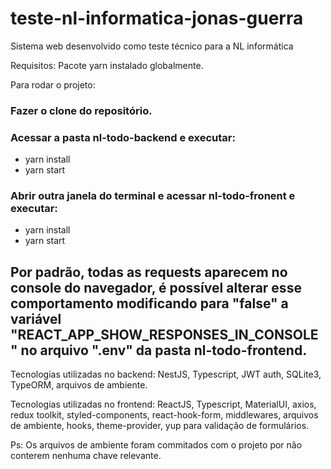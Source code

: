 # teste-nl-informatica-jonas-guerra
 Sistema web desenvolvido como teste técnico para a NL informática
 
 Requisitos:
 Pacote yarn instalado globalmente.
 
 Para rodar o projeto:
 
 ### Fazer o clone do repositório.
 
 ### Acessar a pasta nl-todo-backend e executar:
 - yarn install
 - yarn start
 
 ### Abrir outra janela do terminal e acessar nl-todo-fronent e executar:
 - yarn install
 - yarn start
 

## Por padrão, todas as requests aparecem no console do navegador, é possível alterar esse comportamento modificando para "false" a variável "REACT_APP_SHOW_RESPONSES_IN_CONSOLE" no arquivo ".env" da pasta nl-todo-frontend.


Tecnologias utilizadas no backend:
NestJS, Typescript, JWT auth, SQLite3, TypeORM, arquivos de ambiente.

Tecnologias utilizadas no frontend:
ReactJS, Typescript, MaterialUI, axios, redux toolkit, styled-components, react-hook-form, middlewares, arquivos de ambiente, hooks, theme-provider, yup para validação de formulários.

Ps: Os arquivos de ambiente foram commitados com o projeto por não conterem nenhuma chave relevante.
